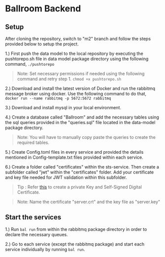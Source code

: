 # Ballroom Backend

## Setup

After cloning the repository, switch to "m2" branch and follow the steps provided below to setup the project.

1.) First push the data model to the local repository by executing the pushtorepo.sh file in data model package directory using the following command, 
`./pushtorepo`

> Note: Set necessary permissions if needed using the following command and retry step 1.
`chmod +x pushtorepo.sh`

2.) Download and install the latest version of Docker and run the rabbitmq message broker using docker. Use the following command to do that,
`docker run --name rabbitmq -p 5672:5672 rabbitmq`

3.) Download and install mysql in your local environment.

4.) Create a database called "Ballroom" and add the necessary tables using the sql queries provided in the "queries.sql" file located in the data-model package directory.

> Note: You will have to manually copy paste the queries to create the required tables. 

5.) Create Config.toml files in every service and provided the details mentioned in Config-template.txt files provided within each service.

6.) Create a folder called "certificates" within the sts-service. Then create a subfolder called "jwt" within the "certificates" folder. Add your certificate and key file needed for JWT validation within this subfolder.

> Tip : Refer [this](https://developer.salesforce.com/docs/atlas.en-us.sfdx_dev.meta/sfdx_dev/sfdx_dev_auth_key_and_cert.htm) to create a private Key and Self-Signed Digital Certificate.

> Note: Name the certificate "server.crt" and the key file as "server.key"

## Start the services

1.) Run `bal run` from within the rabbitmq package directory in order to declare the necessary queues.

2.) Go to each service (except the rabbitmq package) and start each service individually by running `bal run`.

